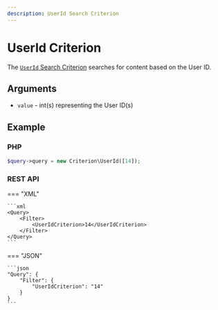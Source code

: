 ```yaml
---
description: UserId Search Criterion
---
```


# UserId Criterion

The [`UserId` Search Criterion](../../api/php_api/php_api_reference/classes/Ibexa-Contracts-Core-Repository-Values-Content-Query-Criterion-UserId.html) searches for content based on the User ID.

## Arguments

- `value` - int(s) representing the User ID(s)

## Example

### PHP

``` php
$query->query = new Criterion\UserId([14]);
```

### REST API

=== "XML"

    ```xml
    <Query>
        <Filter>
            <UserIdCriterion>14</UserIdCriterion>
        </Filter>
    </Query>
    ```

=== "JSON"

    ```json
    "Query": {
        "Filter": {
            "UserIdCriterion": "14"
        }
    }
    ```